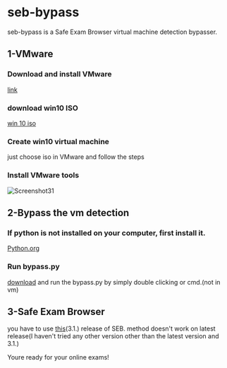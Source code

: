 # seb-bypass
seb-bypass is a Safe Exam Browser virtual machine detection bypasser.

## 1-VMware 
### Download and install VMware
[link](https://customerconnect.vmware.com/en/downloads/info/slug/desktop_end_user_computing/vmware_workstation_player/17_0)
### download win10 ISO
[win 10 iso](https://www.microsoft.com/de-de/software-download/windows10) 
### Create win10 virtual machine
just choose iso in VMware and follow the steps
### Install VMware tools
![Screenshot31](https://user-images.githubusercontent.com/108012988/227980106-c03dbb37-9470-4cd0-b9a1-1ba2da16d8d7.png)

## 2-Bypass the vm detection 
### If python is not installed on your computer, first install it.
[Python.org](https://python.org)
### Run bypass.py 
[download](https://github.com/dei0ces/seb-bypass/releases/download/2.0.0/bypass.py) and run the bypass.py by simply double clicking or cmd.(not in vm)




## 3-Safe Exam Browser
you have to use [this](https://github.com/SafeExamBrowser/seb-win-refactoring/releases/tag/3.1.0)(3.1.) release of SEB. method doesn't work on latest release(I haven't tried any other version other than the latest version and 3.1.)

Youre ready for your online exams!
